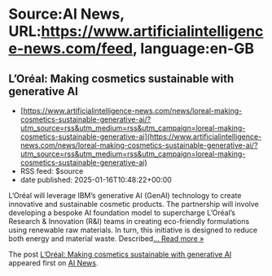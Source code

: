 # Source:AI News, URL:https://www.artificialintelligence-news.com/feed, language:en-GB

## L’Oréal: Making cosmetics sustainable with generative AI
 - [https://www.artificialintelligence-news.com/news/loreal-making-cosmetics-sustainable-generative-ai/?utm_source=rss&utm_medium=rss&utm_campaign=loreal-making-cosmetics-sustainable-generative-ai](https://www.artificialintelligence-news.com/news/loreal-making-cosmetics-sustainable-generative-ai/?utm_source=rss&utm_medium=rss&utm_campaign=loreal-making-cosmetics-sustainable-generative-ai)
 - RSS feed: $source
 - date published: 2025-01-16T10:48:22+00:00

<p>L’Oréal will leverage IBM&#8217;s generative AI (GenAI) technology to create innovative and sustainable cosmetic products. The partnership will involve developing a bespoke AI foundation model to supercharge L’Oréal’s Research &#38; Innovation (R&#38;I) teams in creating eco-friendly formulations using renewable raw materials. In turn, this initiative is designed to reduce both energy and material waste. Described<a class="excerpt-read-more" href="https://www.artificialintelligence-news.com/news/loreal-making-cosmetics-sustainable-generative-ai/" title="ReadL’Oréal: Making cosmetics sustainable with generative AI">... Read more &#187;</a></p>
<p>The post <a href="https://www.artificialintelligence-news.com/news/loreal-making-cosmetics-sustainable-generative-ai/">L’Oréal: Making cosmetics sustainable with generative AI</a> appeared first on <a href="https://www.artificialintelligence-news.com">AI News</a>.</p>

